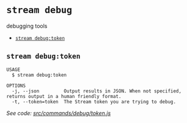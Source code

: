 `stream debug`
==============

debugging tools

* [`stream debug:token`](#stream-debugtoken)

## `stream debug:token`

```
USAGE
  $ stream debug:token

OPTIONS
  -j, --json         Output results in JSON. When not specified, returns output in a human friendly format.
  -t, --token=token  The Stream token you are trying to debug.
```

_See code: [src/commands/debug/token.js](https://github.com/GetStream/stream-cli/blob/v0.0.21/src/commands/debug/token.js)_
